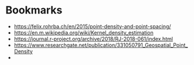 # Bookmarks
- https://felix.rohrba.ch/en/2015/point-density-and-point-spacing/
- https://en.m.wikipedia.org/wiki/Kernel_density_estimation
- https://journal.r-project.org/archive/2018/RJ-2018-061/index.html
- https://www.researchgate.net/publication/331050791_Geospatial_Point_Density
- 